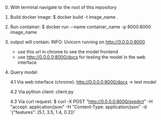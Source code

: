 0. With terminal navigate to the root of this repository

1. Build docker image:
    $ docker build -t image_name .

2. Run container:
    $ docker run --name container_name -p 8000:8000 image_name

3. output will contain:
INFO:     Uvicorn running on http://0.0.0.0:8000
    - use this url in chrome to see the model frontend
    - use http://0.0.0.0:8000/docs for testing the model in the web interface

4. Query model
    
    4.1 Via web interface (chrome):
        http://0.0.0.0:8000/docs -> test model
    
    4.2 Via python client:
        client.py
    
    4.3 Via curl request:
        $ curl -X POST "http://0.0.0.0:8000/predict" -H "accept: application/json" -H "Content-Type: application/json" -d '{"features": [5.1, 3.5, 1.4, 0.2]}'